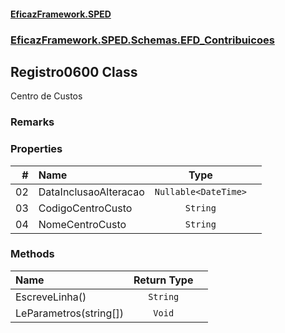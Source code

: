 #### [EficazFramework.SPED](EficazFrameworkSPED.md 'EficazFramework SPED')
### [EficazFramework.SPED.Schemas.EFD_Contribuicoes](EficazFramework.SPED.Schemas.EFD_Contribuicoes.md 'EficazFramework.SPED.Schemas.EFD_Contribuicoes')

## Registro0600 Class

Centro de Custos

### Remarks
### Properties

| # | Name | Type | |
| ---: | :--- | :---: | :--- |
| 02 | DataInclusaoAlteracao | `Nullable<DateTime>` |  |
| 03 | CodigoCentroCusto | `String` |  |
| 04 | NomeCentroCusto | `String` |  |
### Methods

| Name | Return Type | |
| :--- | :---: | :--- |
| EscreveLinha() | `String` |  |
| LeParametros(string[]) | `Void` |  |

